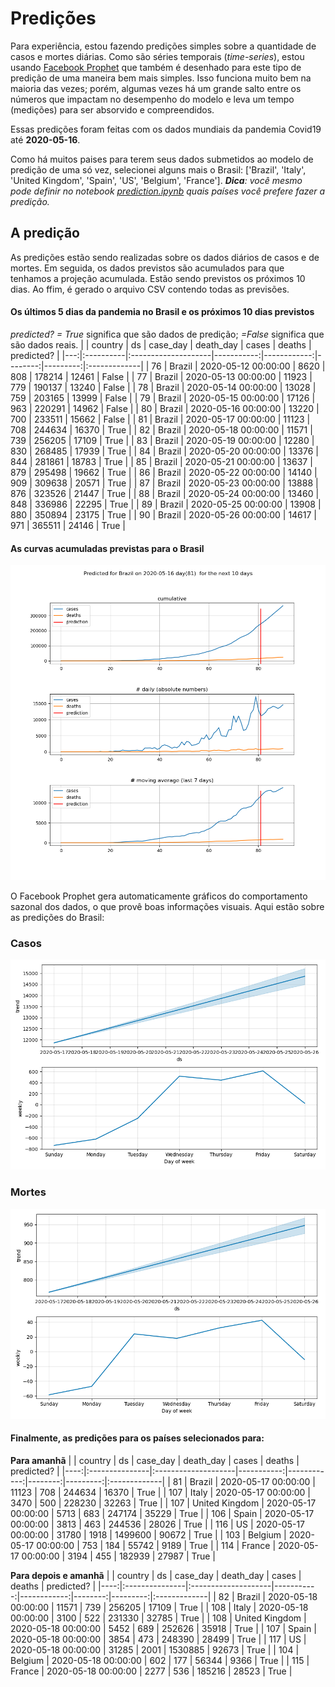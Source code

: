 # **Predições**
Para experiência, estou fazendo predições simples sobre a quantidade de casos e mortes diárias. Como são séries temporais (*time-series*), estou usando [Facebook Prophet](https://facebook.github.io/prophet/docs/quick_start.html) que também é desenhado para este tipo de predição de uma maneira bem mais simples. Isso funciona muito bem na maioria das vezes; porém, algumas vezes há um grande salto entre os números que impactam no desempenho do modelo e leva um tempo (medições) para ser absorvido e compreendidos.

Essas predições foram feitas com os dados mundiais da pandemia Covid19 até **2020-05-16**.

Como há muitos paises para terem seus dados submetidos ao modelo de predição de uma só vez, selecionei alguns mais o Brasil:
['Brazil', 'Italy', 'United Kingdom', 'Spain', 'US', 'Belgium', 'France'].
***Dica**: você mesmo pode definir no notebook *[prediction.ipynb](../prediction.ipynb)* quais países você prefere fazer a predição.*


## A predição
As predições estão sendo realizadas sobre os dados diários de casos e de mortes. Em seguida, os dados previstos são acumulados para que tenhamos a projeção acumulada. Estão sendo previstos os próximos 10 dias.
Ao ffim, é gerado o arquivo CSV contendo todas as previsões.

#### Os últimos 5 dias da pandemia no Brasil e os próximos 10 dias previstos
*predicted? = True* significa que são dados de predição; *=False* significa que são dados reais.
|    | country   | ds                  |   case_day |   death_day |   cases |   deaths | predicted?   |
|---:|:----------|:--------------------|-----------:|------------:|--------:|---------:|:-------------|
| 76 | Brazil    | 2020-05-12 00:00:00 |       8620 |         808 |  178214 |    12461 | False        |
| 77 | Brazil    | 2020-05-13 00:00:00 |      11923 |         779 |  190137 |    13240 | False        |
| 78 | Brazil    | 2020-05-14 00:00:00 |      13028 |         759 |  203165 |    13999 | False        |
| 79 | Brazil    | 2020-05-15 00:00:00 |      17126 |         963 |  220291 |    14962 | False        |
| 80 | Brazil    | 2020-05-16 00:00:00 |      13220 |         700 |  233511 |    15662 | False        |
| 81 | Brazil    | 2020-05-17 00:00:00 |      11123 |         708 |  244634 |    16370 | True         |
| 82 | Brazil    | 2020-05-18 00:00:00 |      11571 |         739 |  256205 |    17109 | True         |
| 83 | Brazil    | 2020-05-19 00:00:00 |      12280 |         830 |  268485 |    17939 | True         |
| 84 | Brazil    | 2020-05-20 00:00:00 |      13376 |         844 |  281861 |    18783 | True         |
| 85 | Brazil    | 2020-05-21 00:00:00 |      13637 |         879 |  295498 |    19662 | True         |
| 86 | Brazil    | 2020-05-22 00:00:00 |      14140 |         909 |  309638 |    20571 | True         |
| 87 | Brazil    | 2020-05-23 00:00:00 |      13888 |         876 |  323526 |    21447 | True         |
| 88 | Brazil    | 2020-05-24 00:00:00 |      13460 |         848 |  336986 |    22295 | True         |
| 89 | Brazil    | 2020-05-25 00:00:00 |      13908 |         880 |  350894 |    23175 | True         |
| 90 | Brazil    | 2020-05-26 00:00:00 |      14617 |         971 |  365511 |    24146 | True         |

 #### As curvas acumuladas previstas para o Brasil
![](brazil_predictions.png)

 O Facebook Prophet gera automaticamente gráficos do comportamento sazonal dos dados, o que provê boas informações visuais. Aqui estão sobre as predições do Brasil:
### Casos
![](brazil_prophet_cases.png)

 ### Mortes
![](brazil_prophet_deaths.png)
#### Finalmente, as predições para os países selecionados para:
**Para amanhã**
|     | country        | ds                  |   case_day |   death_day |   cases |   deaths | predicted?   |
|----:|:---------------|:--------------------|-----------:|------------:|--------:|---------:|:-------------|
|  81 | Brazil         | 2020-05-17 00:00:00 |      11123 |         708 |  244634 |    16370 | True         |
| 107 | Italy          | 2020-05-17 00:00:00 |       3470 |         500 |  228230 |    32263 | True         |
| 107 | United Kingdom | 2020-05-17 00:00:00 |       5713 |         683 |  247174 |    35229 | True         |
| 106 | Spain          | 2020-05-17 00:00:00 |       3813 |         463 |  244536 |    28026 | True         |
| 116 | US             | 2020-05-17 00:00:00 |      31780 |        1918 | 1499600 |    90672 | True         |
| 103 | Belgium        | 2020-05-17 00:00:00 |        753 |         184 |   55742 |     9189 | True         |
| 114 | France         | 2020-05-17 00:00:00 |       3194 |         455 |  182939 |    27987 | True         |

 **Para depois e amanhã** 
|     | country        | ds                  |   case_day |   death_day |   cases |   deaths | predicted?   |
|----:|:---------------|:--------------------|-----------:|------------:|--------:|---------:|:-------------|
|  82 | Brazil         | 2020-05-18 00:00:00 |      11571 |         739 |  256205 |    17109 | True         |
| 108 | Italy          | 2020-05-18 00:00:00 |       3100 |         522 |  231330 |    32785 | True         |
| 108 | United Kingdom | 2020-05-18 00:00:00 |       5452 |         689 |  252626 |    35918 | True         |
| 107 | Spain          | 2020-05-18 00:00:00 |       3854 |         473 |  248390 |    28499 | True         |
| 117 | US             | 2020-05-18 00:00:00 |      31285 |        2001 | 1530885 |    92673 | True         |
| 104 | Belgium        | 2020-05-18 00:00:00 |        602 |         177 |   56344 |     9366 | True         |
| 115 | France         | 2020-05-18 00:00:00 |       2277 |         536 |  185216 |    28523 | True         |
